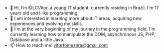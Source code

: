 - 👋 Hi, I’m @LCVitor, a young IT student, currently residing in Brazil. I'm 17 years old and I like programming.
- 👀 I am interested in learning more about IT areas, acquiring new experiences and evolving my skills.
- 🌱 I'm at the very beginning of my journey in the programming field, I'm currently learning how to manipulate the DOM, asynchronous JS, PHP, Database and a little Java.
- 📫 How to reach me: vitorfomezera@gmail.com

<!---
LCVitor/LCVitor is a ✨ special ✨ repository because its `README.md` (this file) appears on your GitHub profile.
You can click the Preview link to take a look at your changes.
--->
